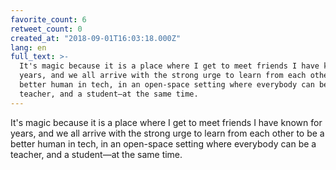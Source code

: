 ```yaml
---
favorite_count: 6
retweet_count: 0
created_at: "2018-09-01T16:03:18.000Z"
lang: en
full_text: >-
  It's magic because it is a place where I get to meet friends I have known for
  years, and we all arrive with the strong urge to learn from each other to be a
  better human in tech, in an open-space setting where everybody can be a
  teacher, and a student—at the same time.
---
```


It's magic because it is a place where I get to meet friends I have known for
years, and we all arrive with the strong urge to learn from each other to be a
better human in tech, in an open-space setting where everybody can be a teacher,
and a student—at the same time.
